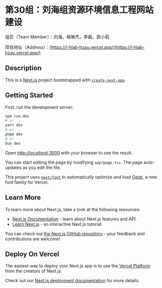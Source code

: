 # 第30组：刘海组资源环境信息工程网站建设 

组员（Team Member）：刘海，候琳杰，李磊，郭小莉    

项目地址（Address）：[https://l-hlab-hzau.vercel.app/](https://l-hlab-hzau.vercel.app/)       

## Description

This is a [Next.js](https://nextjs.org) project bootstrapped with [`create-next-app`](https://nextjs.org/docs/app/api-reference/cli/create-next-app).  
 
## Getting Started      

First, run the development server:    
```bash 
npm run dev
# or
yarn dev
# or
pnpm dev
# or
bun dev 
```   

Open [http://localhost:3000](http://localhost:3000) with your browser to see the result.
  
You can start editing the page by modifying `app/page.tsx`. The page auto-updates as you edit the file.

This project uses [`next/font`](https://nextjs.org/docs/app/building-your-application/optimizing/fonts) to automatically optimize and load [Geist](https://vercel.com/font), a new font family for Vercel.
 
## Learn More

To learn more about Next.js, take a look at the following resources:  

- [Next.js Documentation](https://nextjs.org/docs) - learn about Next.js features and API.         
- [Learn Next.js](https://nextjs.org/learn) - an interactive Next.js tutorial.

You can check out [the Next.js GitHub repository](https://github.com/vercel/next.js) - your feedback and contributions are welcome!   

## Deploy On Vercel

The easiest way to deploy your Next.js app is to use the [Vercel Platform](https://vercel.com/new?utm_medium=default-template&filter=next.js&utm_source=create-next-app&utm_campaign=create-next-app-readme) from the creators of Next.js.

Check out our [Next.js deployment documentation](https://nextjs.org/docs/app/building-your-application/deploying) for more details.    
